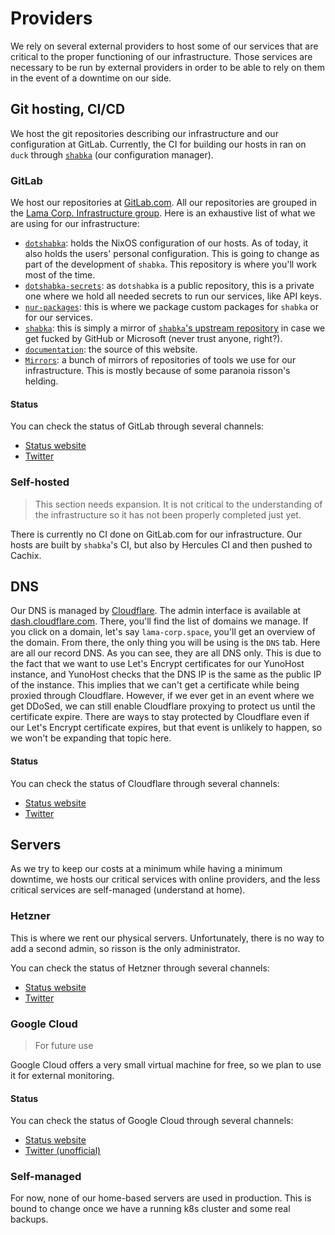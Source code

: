 # Providers

We rely on several external providers to host some of our services that are
critical to the proper functioning of our infrastructure. Those services are
necessary to be run by external providers in order to be able to rely on them in
the event of a downtime on our side.

## Git hosting, CI/CD

We host the git repositories describing our infrastructure and our configuration
at GitLab. Currently, the CI for building our hosts in ran on `duck` through
[`shabka`](https://github.com/kalbasit/shabka/) (our configuration manager).

### GitLab

We host our repositories at [GitLab.com](https://gitlab.com). All our
repositories are grouped in the [Lama Corp. Infrastructure
group](https://gitlab.com/lama-corp/infra). Here is an exhaustive list of what
we are using for our infrastructure:

* [`dotshabka`](https://gitlab.com/lama-corp/infra/dotshabka): holds the
  NixOS configuration of our hosts. As of today, it also holds the users'
  personal configuration. This is going to change as part of the development of
  `shabka`. This repository is where you'll work most of the time.
* [`dotshabka-secrets`](https://gitlab.com/lama-corp/infra/dotshabka-secrets):
  as `dotshabka` is a public repository, this is a private one where we hold all
  needed secrets to run our services, like API keys.
* [`nur-packages`](https://gitlab.com/lama-corp/infra/nur-packages): this is
  where we package custom packages for `shabka` or for our services.
* [`shabka`](https://gitlab.com/lama-corp/infra/shabka): this is simply a mirror
  of [`shabka`'s upstream repository](https://gitlab.com/lama-corp/infra/shabka)
  in case we get fucked by GitHub or Microsoft (never trust anyone, right?).
* [`documentation`](https://gitlab.com/lama-corp/infra/doc): the source of this
  website.
* [`Mirrors`](https://gitlab.com/lama-corp/infra/mirrors): a bunch of mirrors
  of repositories of tools we use for our infrastructure. This is mostly because
  of some paranoia risson's helding.

#### Status

You can check the status of GitLab through several channels:

* [Status website](https://status.gitlab.com)
* [Twitter](https://twitter.com/gitlabstatus)

### Self-hosted

> This section needs expansion. It is not critical to the understanding of the
> infrastructure so it has not been properly completed just yet.

There is currently no CI done on GitLab.com for our infrastructure. Our hosts
are built by `shabka`'s CI, but also by Hercules CI and then pushed to Cachix.

## DNS

Our DNS is managed by [Cloudflare](https://cloudflare.com). The admin interface
is available at [dash.cloudflare.com](https://dash.cloudflare.com). There,
you'll find the list of domains we manage. If you click on a domain, let's say
`lama-corp.space`, you'll get an overview of the domain. From there, the only
thing you will be using is the `DNS` tab. Here are all our record DNS. As you
can see, they are all DNS only. This is due to the fact that we want to use
Let's Encrypt certificates for our YunoHost instance, and YunoHost checks that
the DNS IP is the same as the public IP of the instance. This implies that we
can't get a certificate while being proxied through Cloudflare. However, if we
ever get in an event where we get DDoSed, we can still enable Cloudflare
proxying to protect us until the certificate expire. There are ways to stay
protected by Cloudflare even if our Let's Encrypt certificate expires, but that
event is unlikely to happen, so we won't be expanding that topic here.

#### Status

You can check the status of Cloudflare through several channels:

* [Status website](https://www.cloudflarestatus.com)
* [Twitter](https://twitter.com/CloudflareHelp)

## Servers

As we try to keep our costs at a minimum while having a minimum downtime, we
hosts our critical services with online providers, and the less critical
services are self-managed (understand at home).

### Hetzner

This is where we rent our physical servers. Unfortunately, there is no way to
add a second admin, so risson is the only administrator.

You can check the status of Hetzner through several channels:

* [Status website](https://www.hetzner-status.com)
* [Twitter](https://twitter.com/HetznerStats)

### Google Cloud

> For future use

Google Cloud offers a very small virtual machine for free, so we plan to use it
for external monitoring.

#### Status

You can check the status of Google Cloud through several channels:

* [Status website](https://status.cloud.google.com)
* [Twitter (unofficial)](https://twitter.com/GCloudStatus)

### Self-managed

For now, none of our home-based servers are used in production. This is bound
to change once we have a running k8s cluster and some real backups.
